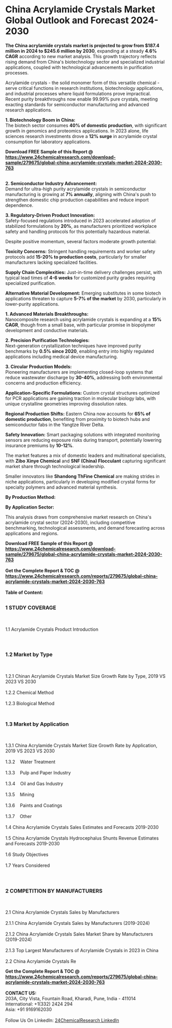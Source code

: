 <h1>China Acrylamide Crystals Market Global Outlook and Forecast 2024-2030</h1><p><strong>The China acrylamide crystals market is projected to grow from $187.4 million in 2024 to $245.6 million by 2030</strong>, expanding at a steady <strong>4.6% CAGR</strong> according to new market analysis. This growth trajectory reflects rising demand from China's biotechnology sector and specialized industrial applications, coupled with technological advancements in purification processes.</p><p>Acrylamide crystals - the solid monomer form of this versatile chemical - serve critical functions in research institutions, biotechnology applications, and industrial processes where liquid formulations prove impractical. Recent purity breakthroughs now enable 99.99% pure crystals, meeting exacting standards for semiconductor manufacturing and advanced research applications.</p><p><strong>1. Biotechnology Boom in China:</strong><br>
The biotech sector consumes <strong>40% of domestic production</strong>, with significant growth in genomics and proteomics applications. In 2023 alone, life sciences research investments drove a <strong>12% surge</strong> in acrylamide crystal consumption for laboratory applications.</p><div><b>Download FREE Sample of this Report @ 
            <a href="https://www.24chemicalresearch.com/download-sample/279675/global-china-acrylamide-crystals-market-2024-2030-763">
            https://www.24chemicalresearch.com/download-sample/279675/global-china-acrylamide-crystals-market-2024-2030-763</a></b></div><br><p><strong>2. Semiconductor Industry Advancement:</strong><br>
Demand for ultra-high purity acrylamide crystals in semiconductor manufacturing is growing at <strong>7% annually</strong>, aligning with China's push to strengthen domestic chip production capabilities and reduce import dependence.</p><p><strong>3. Regulatory-Driven Product Innovation:</strong><br>
Safety-focused regulations introduced in 2023 accelerated adoption of stabilized formulations by <strong>20%</strong>, as manufacturers prioritized workplace safety and handling protocols for this potentially hazardous material.</p><p>Despite positive momentum, several factors moderate growth potential:</p><p><strong>Toxicity Concerns:</strong> Stringent handling requirements and worker safety protocols add <strong>15-20% to production costs</strong>, particularly for smaller manufacturers lacking specialized facilities.</p><p><strong>Supply Chain Complexities:</strong> Just-in-time delivery challenges persist, with typical lead times of <strong>4-6 weeks</strong> for customized purity grades requiring specialized purification.</p><p><strong>Alternative Material Development:</strong> Emerging substitutes in some biotech applications threaten to capture <strong>5-7% of the market</strong> by 2030, particularly in lower-purity applications.</p><p><strong>1. Advanced Materials Breakthroughs:</strong><br>
Nanocomposite research using acrylamide crystals is expanding at a <strong>15% CAGR</strong>, though from a small base, with particular promise in biopolymer development and conductive materials.</p><p><strong>2. Precision Purification Technologies:</strong><br>
Next-generation crystallization techniques have improved purity benchmarks by <strong>0.5% since 2020</strong>, enabling entry into highly regulated applications including medical device manufacturing.</p><p><strong>3. Circular Production Models:</strong><br>
Pioneering manufacturers are implementing closed-loop systems that reduce wastewater discharge by <strong>30-40%</strong>, addressing both environmental concerns and production efficiency.</p><p><strong>Application-Specific Formulations:</strong> Custom crystal structures optimized for PCR applications are gaining traction in molecular biology labs, with unique crystalline geometries improving dissolution rates.</p><p><strong>Regional Production Shifts:</strong> Eastern China now accounts for <strong>65% of domestic production</strong>, benefiting from proximity to biotech hubs and semiconductor fabs in the Yangtze River Delta.</p><p><strong>Safety Innovation:</strong> Smart packaging solutions with integrated monitoring sensors are reducing exposure risks during transport, potentially lowering insurance premiums by <strong>10-12%</strong>.</p><p>The market features a mix of domestic leaders and multinational specialists, with <strong>Zibo Xinye Chemical</strong> and <strong>SNF (China) Flocculant</strong> capturing significant market share through technological leadership.</p><p>Smaller innovators like <strong>Shandong ThFine Chemical</strong> are making strides in niche applications, particularly in developing modified crystal forms for specialty polymers and advanced material synthesis.</p><p><strong>By Production Method:</strong></p><p><strong>By Application Sector:</strong></p><p>This analysis draws from comprehensive market research on China's acrylamide crystal sector (2024-2030), including competitive benchmarking, technological assessments, and demand forecasting across applications and regions.</p><div><b>Download FREE Sample of this Report @ 
            <a href="https://www.24chemicalresearch.com/download-sample/279675/global-china-acrylamide-crystals-market-2024-2030-763">
            https://www.24chemicalresearch.com/download-sample/279675/global-china-acrylamide-crystals-market-2024-2030-763</a></b></div><br><div><b>Get the Complete Report & TOC @ 
            <a href="https://www.24chemicalresearch.com/reports/279675/global-china-acrylamide-crystals-market-2024-2030-763">
            https://www.24chemicalresearch.com/reports/279675/global-china-acrylamide-crystals-market-2024-2030-763</a></b></div><br>
            <b>Table of Content:</b><p><h2><span style="font-size:16px"><strong>1 STUDY COVERAGE</strong></span></h2><br />
<p>1.1 Acrylamide Crystals Product Introduction</p><br />
<h2><span style="font-size:16px"><strong>1.2 Market by Type</strong></span></h2><br />
<p>1.2.1 Chinan Acrylamide Crystals Market Size Growth Rate by Type, 2019 VS 2023 VS 2030<br /><br />
1.2.2 Chemical Method&nbsp;&nbsp; &nbsp;<br /><br />
1.2.3 Biological Method<br /><br />
<h2><span style="font-size:16px"><strong>1.3 Market by Application</strong></span></h2><br />
<p>1.3.1 China Acrylamide Crystals Market Size Growth Rate by Application, 2019 VS 2023 VS 2030<br /><br />
1.3.2&nbsp;&nbsp; &nbsp;Water Treatment<br /><br />
1.3.3&nbsp;&nbsp; &nbsp;Pulp and Paper Industry<br /><br />
1.3.4&nbsp;&nbsp; &nbsp;Oil and Gas Industry<br /><br />
1.3.5&nbsp;&nbsp; &nbsp;Mining<br /><br />
1.3.6&nbsp;&nbsp; &nbsp;Paints and Coatings<br /><br />
1.3.7&nbsp;&nbsp; &nbsp;Other<br /><br />
1.4 China Acrylamide Crystals Sales Estimates and Forecasts 2019-2030<br /><br />
1.5 China Acrylamide Crystals Hydrocephalus Shunts Revenue Estimates and Forecasts 2019-2030<br /><br />
1.6 Study Objectives<br /><br />
1.7 Years Considered</p><br />
<h2><span style="font-size:16px"><strong>2 COMPETITION BY MANUFACTURERS</strong></span></h2><br />
<p>2.1 China Acrylamide Crystals Sales by Manufacturers<br /><br />
2.1.1 China Acrylamide Crystals Sales by Manufacturers (2019-2024)<br /><br />
2.1.2 China Acrylamide Crystals Sales Market Share by Manufacturers (2019-2024)<br /><br />
2.1.3 Top Largest Manufacturers of Acrylamide Crystals in 2023 in China<br /><br />
2.2 China Acrylamide Crystals Re</p><div><b>Get the Complete Report & TOC @ 
            <a href="https://www.24chemicalresearch.com/reports/279675/global-china-acrylamide-crystals-market-2024-2030-763">
            https://www.24chemicalresearch.com/reports/279675/global-china-acrylamide-crystals-market-2024-2030-763</a></b></div><br><b>CONTACT US:</b><br>
            203A, City Vista, Fountain Road, Kharadi, Pune, India - 411014<br>
            International: +1(332) 2424 294<br>
            Asia: +91 9169162030 <br><br>
            Follow Us On LinkedIn: <a href="https://www.linkedin.com/company/24chemicalresearch/">24ChemicalResearch LinkedIn</a>